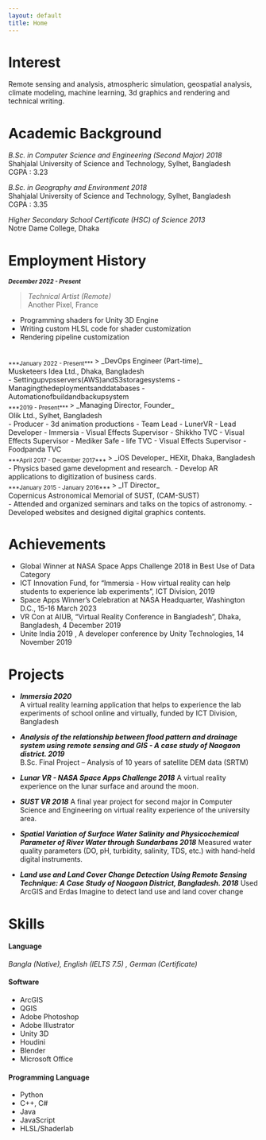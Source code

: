 ```yaml
---
layout: default
title: Home
---
```


# Interest
Remote sensing and analysis, atmospheric simulation, geospatial analysis, climate modeling, machine learning, 3d graphics and rendering and technical writing.



# Academic Background

_B.Sc. in Computer Science and Engineering (Second Major) 2018_ <br/>
Shahjalal University of Science and Technology, Sylhet, Bangladesh <br/>
CGPA : 3.23 <br/>

_B.Sc. in Geography and Environment 2018_ <br/>
Shahjalal University of Science and Technology, Sylhet, Bangladesh <br/>
CGPA : 3.35 <br/>

_Higher Secondary School Certificate (HSC) of Science 2013_ <br/>
Notre Dame College, Dhaka


# Employment History
<sub> ***December 2022 - Present*** </sub>
> _Technical Artist (Remote)_ <br/>
Another Pixel, France <br/> 
- Programming shaders for Unity 3D Engine
- Writing custom HLSL code for shader customization
- Rendering pipeline customization 

<br>
<sub> ***January 2022 - Present*** </sub>
> _DevOps Engineer (Part-time)_ <br/>
Musketeers Idea Ltd., Dhaka, Bangladesh <br/>
- Settingupvpsservers(AWS)andS3storagesystems
- Managingthedeploymentsanddatabases 
- Automationofbuildandbackupsystem

<br>
<sub> ***2019 - Present*** </sub>
> _Managing Director, Founder_ <br/>
Olik Ltd., Sylhet, Bangladesh <br/>
- Producer - 3d animation productions
- Team Lead - LunerVR
- Lead Developer - Immersia
- Visual Effects Supervisor - Shikkho TVC
- Visual Effects Supervisor - Mediker Safe - life TVC 
- Visual Effects Supervisor - Foodpanda TVC

<br>
<sub> ***April 2017 - December 2017*** </sub>
> _iOS Developer_	
HEXit, Dhaka, Bangladesh
-	Physics based game development and research.
-	Develop AR applications to digitization of business cards.

<br>
<sub> ***January 2015 - January 2016*** </sub>
> _IT Director_ <br/>
Copernicus Astronomical Memorial of SUST, (CAM-SUST) <br/>
-	Attended and organized seminars and talks on the topics of astronomy.
-	Developed websites and designed digital graphics contents.

# Achievements

- Global Winner at NASA Space Apps Challenge 2018 in Best Use of Data Category
- ICT Innovation Fund, for “Immersia - How virtual reality can help students to experience lab experiments”, ICT Division, 2019
-	Space Apps Winner’s Celebration at NASA Headquarter, Washington D.C., 15-16 March 2023
-	VR Con at AIUB, “Virtual Reality Conference in Bangladesh”, Dhaka, Bangladesh, 4 December 2019
-	Unite India 2019 , A developer conference by Unity Technologies, 14 November 2019

# Projects
- ***Immersia 2020*** <br/>
A virtual reality learning application that helps to experience the lab experiments of school online and virtually, funded by ICT Division, Bangladesh

- ***Analysis of the relationship between flood pattern and drainage system using remote sensing and GIS - A case study of Naogaon district. 2019*** <br/>
B.Sc. Final Project – Analysis of 10 years of satellite DEM data (SRTM) 

- ***Lunar VR - NASA Space Apps Challenge	2018***
A virtual reality experience on the lunar surface and around the moon.

- ***SUST VR	2018***
A final year project for second major in Computer Science and Engineering on virtual reality experience of the university area.

- ***Spatial Variation of Surface Water Salinity and Physicochemical Parameter of River Water through Sundarbans 2018***
Measured water quality parameters (DO, pH, turbidity, salinity, TDS, etc.) with hand-held digital instruments.

- ***Land use and Land Cover Change Detection Using Remote Sensing Technique: A    Case Study of Naogaon District, Bangladesh. 2018***
Used ArcGIS and Erdas Imagine to detect land use and land cover change       

# Skills
#### Language
_Bangla (Native), English (IELTS 7.5) , German (Certificate)_

#### Software
- ArcGIS
- QGIS
- Adobe Photoshop
- Adobe Illustrator
- Unity 3D
- Houdini
- Blender
- Microsoft Office

#### Programming Language
-	Python
-	C++, C#
-	Java
-	JavaScript
-	HLSL/Shaderlab

